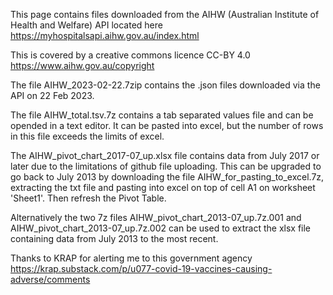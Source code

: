 This page contains files downloaded from the AIHW (Australian Institute of Health and Welfare) API located here https://myhospitalsapi.aihw.gov.au/index.html

This is covered by a creative commons licence CC-BY 4.0 https://www.aihw.gov.au/copyright

The file AIHW_2023-02-22.7zip contains the .json files downloaded via the API on 22 Feb 2023.

The file AIHW_total.tsv.7z contains a tab separated values file and can be opended in a text editor. It can be pasted into excel, but the number of rows in this file exceeds the limits of excel.

The AIHW_pivot_chart_2017-07_up.xlsx file contains data from July 2017 or later due to the limitations of github file uploading. This can be upgraded to go back to July 2013 by downloading the file AIHW_for_pasting_to_excel.7z, extracting the txt file and pasting into excel on top of cell A1 on worksheet 'Sheet1'. Then refresh the Pivot Table.

Alternatively the two 7z files AIHW_pivot_chart_2013-07_up.7z.001 and AIHW_pivot_chart_2013-07_up.7z.002 can be used to extract the xlsx file containing data from July 2013 to the most recent.

Thanks to KRAP for alerting me to this government agency https://krap.substack.com/p/u077-covid-19-vaccines-causing-adverse/comments
